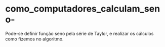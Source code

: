 # como_computadores_calculam_seno-
Pode-se definir função seno pela série de Taylor, e realizar os cálculos como fizemos no algoritmo. 
